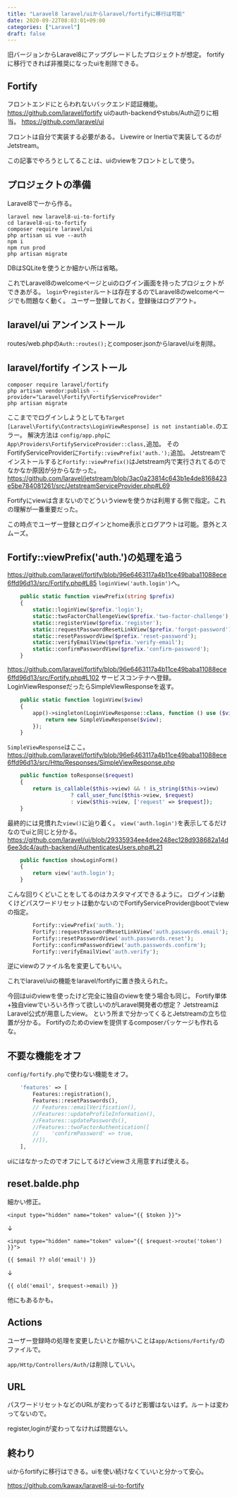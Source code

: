 ```yaml
---
title: "Laravel8 laravel/uiからlaravel/fortifyに移行は可能"
date: 2020-09-22T08:03:01+09:00
categories: ["Laravel"]
draft: false
---
```


旧バージョンからLaravel8にアップグレードしたプロジェクトが想定。
fortifyに移行できれば非推奨になったuiを削除できる。

## Fortify
フロントエンドにとらわれないバックエンド認証機能。
https://github.com/laravel/fortify
uiのauth-backendやstubs/Auth辺りに相当。
https://github.com/laravel/ui

フロントは自分で実装する必要がある。
Livewire or Inertiaで実装してるのがJetstream。

この記事でやろうとしてることは、uiのviewをフロントとして使う。

## プロジェクトの準備
Laravel8で一から作る。

```
laravel new laravel8-ui-to-fortify
cd laravel8-ui-to-fortify
composer require laravel/ui
php artisan ui vue --auth
npm i
npm run prod
php artisan migrate
```

DBはSQLiteを使うとか細かい所は省略。

これでLaravel8のwelcomeページとuiのログイン画面を持ったプロジェクトができあがる。
`login`や`register`ルートは存在するのでLaravel8のwelcomeページでも問題なく動く。
ユーザー登録しておく。登録後はログアウト。

## laravel/ui アンインストール
routes/web.phpの`Auth::routes();`とcomposer.jsonからlaravel/uiを削除。

## laravel/fortify インストール

```
composer require laravel/fortify
php artisan vendor:publish --provider="Laravel\Fortify\FortifyServiceProvider"
php artisan migrate
```

ここまででログインしようとしても`Target [Laravel\Fortify\Contracts\LoginViewResponse] is not instantiable.`のエラー。
解決方法は
`config/app.php`に`App\Providers\FortifyServiceProvider::class,`追加。
そのFortifyServiceProviderに`Fortify::viewPrefix('auth.');`追加。
Jetstreamでインストールすると`Fortify::viewPrefix()`はJetstream内で実行されてるのでなかなか原因が分からなかった。
https://github.com/laravel/jetstream/blob/3ac0a23814c643b1e4de8168423e5be784081261/src/JetstreamServiceProvider.php#L69

Fortifyにviewは含まないのでどういうviewを使うかは利用する側で指定。これの理解が一番重要だった。

この時点でユーザー登録とログインとhome表示とログアウトは可能。意外とスムーズ。

## Fortify::viewPrefix('auth.')の処理を追う
https://github.com/laravel/fortify/blob/96e6463117a4b11ce49baba11088ece6ffd96d13/src/Fortify.php#L85
`loginView('auth.login')`へ。
```php
    public static function viewPrefix(string $prefix)
    {
        static::loginView($prefix.'login');
        static::twoFactorChallengeView($prefix.'two-factor-challenge');
        static::registerView($prefix.'register');
        static::requestPasswordResetLinkView($prefix.'forgot-password');
        static::resetPasswordView($prefix.'reset-password');
        static::verifyEmailView($prefix.'verify-email');
        static::confirmPasswordView($prefix.'confirm-password');
    }
```
https://github.com/laravel/fortify/blob/96e6463117a4b11ce49baba11088ece6ffd96d13/src/Fortify.php#L102
サービスコンテナへ登録。LoginViewResponseだったらSimpleViewResponseを返す。
```php
    public static function loginView($view)
    {
        app()->singleton(LoginViewResponse::class, function () use ($view) {
            return new SimpleViewResponse($view);
        });
    }
```
`SimpleViewResponse`はここ。
https://github.com/laravel/fortify/blob/96e6463117a4b11ce49baba11088ece6ffd96d13/src/Http/Responses/SimpleViewResponse.php

```php
    public function toResponse($request)
    {
        return is_callable($this->view) && ! is_string($this->view)
                    ? call_user_func($this->view, $request)
                    : view($this->view, ['request' => $request]);
    }
```
最終的には見慣れた`view()`に辿り着く。
`view('auth.login')`を表示してるだけなのでuiと同じと分かる。
https://github.com/laravel/ui/blob/29335934ee4dee248ec128d938682a14d6ee3dc4/auth-backend/AuthenticatesUsers.php#L21
```php
    public function showLoginForm()
    {
        return view('auth.login');
    }
```

こんな回りくどいことをしてるのはカスタマイズできるように。
ログインは動くけどパスワードリセットは動かないのでFortifyServiceProvider@bootでviewの指定。
```php
        Fortify::viewPrefix('auth.');
        Fortify::requestPasswordResetLinkView('auth.passwords.email');
        Fortify::resetPasswordView('auth.passwords.reset');
        Fortify::confirmPasswordView('auth.passwords.confirm');
        Fortify::verifyEmailView('auth.verify');
```
逆にviewのファイル名を変更してもいい。

これでlaravel/uiの機能をlaravel/fortifyに置き換えられた。

今回はuiのviewを使ったけど完全に独自のviewを使う場合も同じ。
Fortify単体+独自viewでいろいろ作って欲しいのがLaravel開発者の想定？
JetstreamはLaravel公式が用意したview。
という所まで分かってくるとJetstreamの立ち位置が分かる。
Fortifyのためのviewを提供するcomposerパッケージも作れるな。

## 不要な機能をオフ
`config/fortify.php`で使わない機能をオフ。

```php
    'features' => [
        Features::registration(),
        Features::resetPasswords(),
        // Features::emailVerification(),
        //Features::updateProfileInformation(),
        //Features::updatePasswords(),
        //Features::twoFactorAuthentication([
        //    'confirmPassword' => true,
        //]),
    ],
```

uiにはなかったのでオフにしてるけどviewさえ用意すれば使える。

## reset.balde.php
細かい修正。
```
<input type="hidden" name="token" value="{{ $token }}">
```
↓
```
<input type="hidden" name="token" value="{{ $request->route('token') }}">
```

```
{{ $email ?? old('email') }}
```
↓
```
{{ old('email', $request->email) }}
```

他にもあるかも。

## Actions
ユーザー登録時の処理を変更したいとか細かいことは`app/Actions/Fortify/`のファイルで。

`app/Http/Controllers/Auth/`は削除していい。

## URL
パスワードリセットなどのURLが変わってるけど影響はないはず。ルートは変わってないので。

register,loginが変わってなければ問題ない。

## 終わり
uiからfortifyに移行はできる。uiを使い続けなくていいと分かって安心。

https://github.com/kawax/laravel8-ui-to-fortify